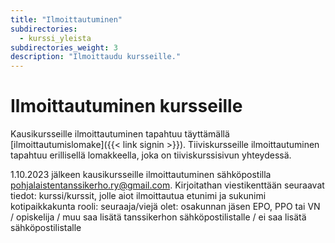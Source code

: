 ```yaml
---
title: "Ilmoittautuminen"
subdirectories:
  - kurssi_yleista
subdirectories_weight: 3
description: "Ilmoittaudu kursseille."
---
```


# Ilmoittautuminen kursseille

Kausikursseille ilmoittautuminen tapahtuu täyttämällä [ilmoittautumislomake]({{< link signin >}}). Tiiviskursseille ilmoittautuminen tapahtuu erillisellä lomakkeella, joka on tiiviskurssisivun yhteydessä.

1.10.2023 jälkeen kausikursseille ilmoittautuminen sähköpostilla pohjalaistentanssikerho.ry@gmail.com. Kirjoitathan viestikenttään seuraavat tiedot: 
kurssi/kurssit, jolle aiot ilmoittautua
etunimi ja sukunimi
kotipaikkakunta
rooli: seuraaja/viejä
olet: osakunnan jäsen EPO, PPO tai VN / opiskelija / muu
saa lisätä tanssikerhon sähköpostilistalle / ei saa lisätä sähköpostilistalle
